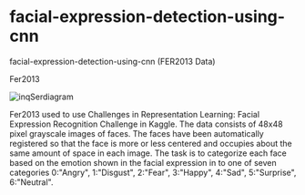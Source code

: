 # facial-expression-detection-using-cnn
facial-expression-detection-using-cnn (FER2013 Data) 

Fer2013

![inqSerdiagram](https://user-images.githubusercontent.com/48207530/133936851-49531e38-e861-4116-9b36-032baa819a36.png)



Fer2013 used to use Challenges in Representation Learning: Facial Expression Recognition Challenge in Kaggle.
The data consists of 48x48 pixel grayscale images of faces. 
The faces have been automatically registered so that the face is more or less centered and occupies about the same amount of space in each image.
The task is to categorize each face based on the emotion shown in the facial expression in to one of seven categories 
 0:"Angry", 1:"Disgust", 2:"Fear", 3:"Happy", 4:"Sad", 5:"Surprise", 6:"Neutral".
